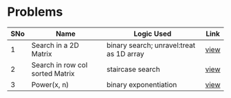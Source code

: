 # Problems

SNo | Name | Logic Used | Link |
----|------|------------|------|
1 | Search in a 2D Matrix | binary search; unravel:treat as 1D array | [view](search_2D_snake.cpp)
2 | Search in row col sorted Matrix | staircase search | [view](search_2D_rowColSorted.cpp)
3 | Power(x, n) | binary exponentiation | [view](binary_expo.cpp)